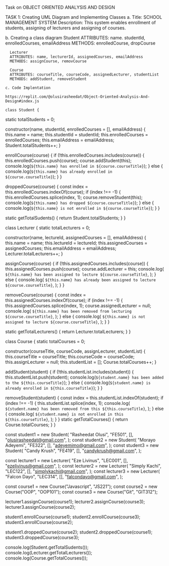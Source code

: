 Task on OBJECT ORIENTED ANALYSIS AND DESIGN

TASK 1: Creating UML Diagram and Implementing Classes
  a. Title: SCHOOL MANAGEMENT SYSTEM
      Description: This system enables enrollment of students, assigning of lecturers and assigning of courses.
 
  b. Creating a class diagram
      Student
      ATTRIBUTES: name. studentId, enrolledCourses, emailAddress
      METHODS: enrolledCourse, dropCourse

      Lecturer
      ATTRIBUTES: name, lecturerId, assignedCourses, emailAddress
      METHODS: assignCourse, removCourse

      Course
      ATTRIBUTES: courseTitle, courseCode, assignedLecturer, studentList
      METHODS: addStudent, removeStudent

    c. Code Implentation

    https://replit.com/@olusirasheedat/Object-Oriented-Analysis-And-Design#index.js

    class Student {
  static totalStudents = 0;

  constructor(name, studentId, enrolledCourses = [], emailAddress) {
    this.name = name;
    this.studentId = studentId;
    this.enrolledCourses = enrolledCourses;
    this.emailAddress = emailAddress;
    Student.totalStudents++;
  }

  enrollCourse(course) {
    if (!this.enrolledCourses.includes(course)) {
      this.enrolledCourses.push(course);
      course.addStudent(this);
      console.log(`${this.name} has enrolled in ${course.courseTitle}`);
    } else {
      console.log(`${this.name} has already enrolled in ${course.courseTitle}`);
    }
  }

  droppedCourse(course) {
    const index = this.enrolledCourses.indexOf(course);
    if (index !== -1) {
      this.enrolledCourses.splice(index, 1);
      course.removeStudent(this);
      console.log(`${this.name} has dropped ${course.courseTitle}`);
    } else {
      console.log(`${this.name} is not enrolled in ${course.courseTitle}`);
    }
  }

  static getTotalSudents() {
    return Student.totalStudents;
  }
}

class Lecturer {
  static totalLecturers = 0;

  constructor(name, lectureId, assignedCourses = [], emailAddress) {
    this.name = name;
    this.lectureId = lectureId;
    this.assignedCourses = assignedCourses;
    this.emailAddress = emailAddress;
    Lecturer.totalLecturers++;
  }

  assignCourse(course) {
    if (!this.assignedCourses.includes(course)) {
      this.assignedCourses.push(course);
      course.addLecturer = this;
      console.log(
        `${this.name} has been assigned to lecture ${course.courseTitle}`,
      );
    } else {
      console.log(
        `${this.name} has already been assigned to lecture ${course.courseTitle}`,
      );
    }
  }

  removeCourse(course) {
    const index = this.assignedCourses.indexOf(course);
    if (index !== -1) {
      this.assignedCourses.splice(index, 1);
      course.assignedLecturer = null;
      console.log(
        `${this.name} has been removed from lecturing ${course.courseTitle}`,
      );
    } else {
      console.log(
        `${this.name} is not assigned to lecture ${course.courseTitle}`,
      );
    }
  }

  static getTotalLecturers() {
    return Lecturer.totalLecturers;
  }
}

class Course {
  static totalCourses = 0;

  constructor(courseTitle, courseCode, assignLecturer, studentList) {
    this.courseTitle = courseTitle;
    this.courseCode = courseCode;
    this.assignLecturer = null;
    this.studentList = [];
    Course.totalCourses++;
  }

  addStudent(student) {
    if (!this.studentList.includes(student)) {
      this.studentList.push(student);
      console.log(`${student.name} has been added to the ${this.courseTitle}`);
    } else {
      console.log(`${student.name} is already enrolled in ${this.courseTitle}`);
    }
  }

  removeStudent(student) {
    const index = this.studentList.indexOf(student);
    if (index !== -1) {
      this.studentList.splice(index, 1);
      console.log(
        `${student.name} has been removed from this ${this.courseTitle}`,
      );
    } else {
      console.log(
        `${student.name} is not enrolled in this ${this.courseTitle}`,
      );
    }
  }
  static getTotalCourses() {
    return Course.totalCourses;
  }
}

const student1 = new Student(
  "Rasheedat Olusi",
  "FE501",
  [],
  "olusirasheedat@gmail.com",
);
const student2 = new Student(
  "Morayo Adeyemi",
  "FE322",
  [],
  "adeyemimo@gmail.com",
);
const student3 = new Student(
  "Candy Krush",
  "FE419",
  [],
  "candykrush@gmail.com",
);

const lecturer1 = new Lecturer(
  "Eze Livinus",
  "LEC001",
  [],
  "ezelivinus@gmail.com",
);
const lecturer2 = new Lecturer(
  "Simply Kachi",
  "LEC122",
  [],
  "simplykachi@gmail.com",
);
const lecturer3 = new Lecturer(
  "Falcon Dayo",
  "LEC314",
  [],
  "falcondayo@gmail.com",
);

const course1 = new Course("Javascript", "JS221");
const course2 = new Course("OOP", "OOP101");
const course3 = new Course("Git", "GIT312");

lecturer1.assignCourse(course1);
lecturer2.assignCourse(course3);
lecturer3.assignCourse(course2);

student1.enrollCourse(course1);
student2.enrollCourse(course3);
student3.enrollCourse(course2);

student1.droppedCourse(course2);
student2.droppedCourse(course1);
student3.droppedCourse(course3);

console.log(Student.getTotalSudents());
console.log(Lecturer.getTotalLecturers());
console.log(Course.getTotalCourses());

